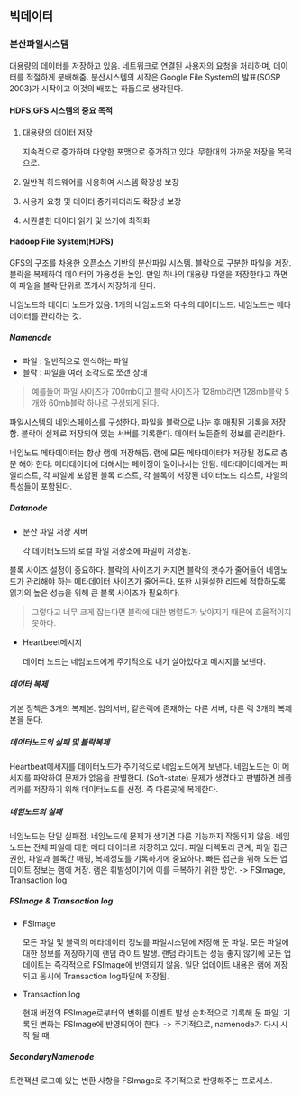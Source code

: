 ## 빅데이터

### 분산파일시스템

대용량의 데이터를 저장하고 있음. 네트워크로 연결된 사용자의 요청을 처리하며, 데이터를 적절하게 분배해줌. 분산시스템의 시작은 Google File System의 발표(SOSP 2003)가 시작이고 이것의 배포는 하둡으로 생각된다.

#### HDFS,GFS 시스템의 중요 목적

1. 대용량의 데이터 저장

   지속적으로 증가하며 다양한 포맷으로 증가하고 있다. 무한대의 가까운 저장을 목적으로.

2. 일반적 하드웨어를 사용하여 시스템 확장성 보장

3. 사용자 요청 및 데이터 증가하더라도 확장성 보장

4. 시퀀셜한 데이터 읽기 및 쓰기에 최적화

#### Hadoop File System(HDFS)

GFS의 구조를 차용한 오픈소스 기반의 분산파일 시스템. 블락으로 구분한 파일을 저장. 블락을 복제하여 데이터의 가용성을 높임. 만일 하나의 대용량 파일을 저장한다고 하면 이 파일을 블락 단위로 쪼개서 저장하게 된다. 

네임노드와 데이터 노드가 있음. 1개의 네임노드와 다수의 데이터노드. 네임노드는 메타데이터를 관리하는 것. 

##### Namenode

- 파일 : 일반적으로 인식하는 파일
- 블락 : 파일을 여러 조각으로 쪼갠 상태

> 예를들어 파일 사이즈가 700mb이고 블락 사이즈가 128mb라면 128mb블락 5개와 60mb블락 하나로 구성되게 된다. 

파일시스템의 네임스페이스를 구성한다. 파일을 블락으로 나눈 후 매핑된 기록을 저장함. 블락이 실제로 저장되어 있는 서버를 기록한다. 데이터 노듣즐의 정보를 관리한다.

네임노드 메타데이터는 항상 램에 저장해둠. 램에 모든 메타데이터가 저장될 정도로 충분 해야 한다. 메타데이터에 대해서는 페이징이 일어나서는 안됨. 메타데이터에게는 파일리스트, 각 파일에 포함된 블록 리스트, 각 블록이 저장된 데이터노드 리스트, 파일의 특성들이 포함된다. 

##### Datanode

- 분산 파일 저장 서버 

  각 데이터노드의 로컬 파일 저장소에 파일이 저장됨. 

블록 사이즈 설정이 중요하다. 블락의 사이즈가 커지면 블락의 갯수가 줄어들어 네임노드가 관리해야 하는 메타데이터 사이즈가 줄어든다. 또한 시퀀셜한 리드에 적합하도록 읽기의 높은 성능을 위해 큰 블록 사이즈가 필요하다. 

>  그렇다고 너무 크게 잡는다면 블락에 대한 병렬도가 낮아지기 때문에 효율적이지 못하다. 

- Heartbeet메시지

  데이터 노드는 네임노드에게 주기적으로 내가 살아있다고 메시지를 보낸다.

##### 데이터 복제

기본 정책은 3개의 복제본. 임의서버, 같은랙에 존재하는 다른 서버, 다른 랙 3개의 복제본을 둔다. 

##### 데이터노드의 실패 및 블락복제

Heartbeat메세지를 데이터노드가 주기적으로 네임노드에게 보낸다. 네임노드는 이 메세지를 파악하여 문제가 없음을 판별한다. (Soft-state) 문제가 생겼다고 판별하면 레플리카를 저장하기 위해 데이터노드를 선정. 즉 다른곳에 복제한다.

##### 네임노드의 실패

네임노드는 단일 실패점. 네임노드에 문제가 생기면 다른 기능까지 작동되지 않음. 네임노드는 전체 파일에 대한 메타 데이터르 저장하고 있다. 파일 디렉토리 관계, 파일 접근권한, 파일과 블록간 매핑, 복제정도를 기록하기에 중요하다. 빠른 접근을 위해 모든 업데이트 정보는 램에 저장. 램은 휘발성이기에 이를 극복하기 위한 방안. -> FSImage, Transaction log

##### FSImage & Transaction log

- FSImage

  모든 파일 및 블락의 메타데이터 정보를 파일시스템에 저장해 둔 파일. 모든 파일에 대한 정보를 저장하기에 랜덤 라이트 발생. 랜덤 라이트는 성능 좋지 않기에 모든 업데이트는 즉각적으로 FSImage에 반영되지 않음. 일단 업데이트 내용은 램에 저장되고 동시에 Transaction log파일에 저장됨.

- Transaction log

  현재 버전의 FSImage로부터의 변화를 이벤트 발생 순차적으로 기록해 둔 파일. 기록된 변화는 FSImage에 반영되어야 한다. -> 주기적으로, namenode가 다시 시작 될 때.

##### SecondaryNamenode

트랜잭션 로그에 있는 변환 사항을 FSImage로 주기적으로 반영해주는 프로세스. 